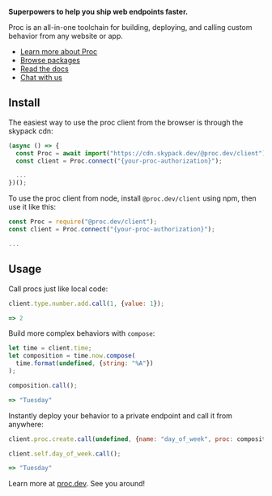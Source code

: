 **Superpowers to help you ship web endpoints faster.**

Proc is an all-in-one toolchain for building, deploying, and calling custom behavior from any website or app.

* [Learn more about Proc](https://proc.dev)
* [Browse packages](https://proc.dev/packages)
* [Read the docs](https://proc.dev/docs)
* [Chat with us](https://discord.gg/aRu8qvkCmy)

## Install

The easiest way to use the proc client from the browser is through the skypack cdn:

```javascript
(async () => {
  const Proc = await import("https://cdn.skypack.dev/@proc.dev/client");
  const client = Proc.connect("{your-proc-authorization}");

  ...
})();
```

To use the proc client from node, install `@proc.dev/client` using npm, then use it like this:

```javascript
const Proc = require("@proc.dev/client");
const client = Proc.connect("{your-proc-authorization}");

...
```

## Usage

Call procs just like local code:

```javascript
client.type.number.add.call(1, {value: 1});

=> 2
```

Build more complex behaviors with `compose`:

```javascript
let time = client.time;
let composition = time.now.compose(
  time.format(undefined, {string: "%A"})
);

composition.call();

=> "Tuesday"
````

Instantly deploy your behavior to a private endpoint and call it from anywhere:

```javascript
client.proc.create.call(undefined, {name: "day_of_week", proc: composition});

client.self.day_of_week.call();

=> "Tuesday"
```

Learn more at [proc.dev](https://proc.dev). See you around!
